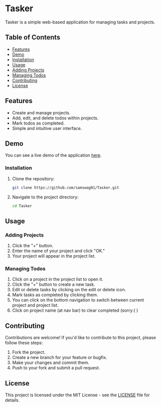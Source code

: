 # Tasker

Tasker is a simple web-based application for managing tasks and projects.

## Table of Contents

- [Features](#features)
- [Demo](#demo)
- [Installation](#installation)
- [Usage](#usage)
- [Adding Projects](#adding-projects)
- [Managing Todos](#managing-todos)
- [Contributing](#contributing)
- [License](#license)

## Features

- Create and manage projects.
- Add, edit, and delete todos within projects.
- Mark todos as completed.
- Simple and intuitive user interface.

## Demo

You can see a live demo of the application [here](https://samswag01.github.io/Tasker).

### Installation

1. Clone the repository:

   ```bash
   git clone https://github.com/samswag01/Tasker.git
   ```

2. Navigate to the project directory:

   ```bash
   cd Tasker
   ```

## Usage

### Adding Projects

1. Click the "+" button.
2. Enter the name of your project and click "OK."
3. Your project will appear in the project list.

### Managing Todos

1. Click on a project in the project list to open it.
2. Click the "+" button to create a new task.
3. Edit or delete tasks by clicking on the edit or delete icon.
4. Mark tasks as completed by clicking them.
5. You can click on the bottom navigation to switch between current project and project list.
6. Click on project name (at nav bar) to clear completed (sorry:( )

## Contributing

Contributions are welcome! If you'd like to contribute to this project, please follow these steps:

1. Fork the project.
2. Create a new branch for your feature or bugfix.
3. Make your changes and commit them.
4. Push to your fork and submit a pull request.

## License

This project is licensed under the MIT License - see the [LICENSE](LICENSE) file for details.
```
